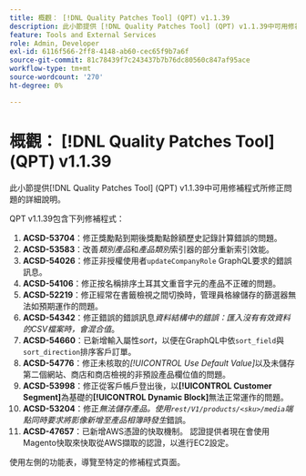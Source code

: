 ```yaml
---
title: 概觀： [!DNL Quality Patches Tool] (QPT) v1.1.39
description: 此小節提供 [!DNL Quality Patches Tool] (QPT) v1.1.39中可用修補程式所修正問題的詳細說明。
feature: Tools and External Services
role: Admin, Developer
exl-id: 6116f566-2ff8-4148-ab60-cec65f9b7a6f
source-git-commit: 81c78439f7c243437b7b76dc80560c847af95ace
workflow-type: tm+mt
source-wordcount: '270'
ht-degree: 0%

---
```


# 概觀： [!DNL Quality Patches Tool] (QPT) v1.1.39

此小節提供[!DNL Quality Patches Tool] (QPT) v1.1.39中可用修補程式所修正問題的詳細說明。

QPT v1.1.39包含下列修補程式：

1. **ACSD-53704**：修正獎勵點到期後獎勵點餘額歷史記錄計算錯誤的問題。
1. **ACSD-53583**：改善&#x200B;*類別產品*&#x200B;和&#x200B;*產品類別*&#x200B;索引器的部分重新索引效能。
1. **ACSD-54026**：修正非授權使用者`updateCompanyRole` GraphQL要求的錯誤訊息。
1. **ACSD-54106**：修正按名稱排序土耳其文重音字元的產品不正確的問題。
1. **ACSD-52219**：修正經常在書籤檢視之間切換時，管理員格線儲存的篩選器無法如預期運作的問題。
1. **ACSD-54342**：修正錯誤的錯誤訊息&#x200B;*資料結構中的錯誤：匯入沒有有效資料的CSV檔案時，會混合值*。
1. **ACSD-54660**：已新增輸入屬性&#x200B;*sort*，以便在GraphQL中依`sort_field`與`sort_direction`排序客戶訂單。
1. **ACSD-54776**：修正未核取的&#x200B;*[!UICONTROL Use Default Value]*&#x200B;以及未儲存第二個網站、商店和商店檢視的非預設產品欄位值的問題。
1. **ACSD-53998**：修正從客戶帳戶登出後，以&#x200B;**[!UICONTROL Customer Segment]**&#x200B;為基礎的&#x200B;**[!UICONTROL Dynamic Block]**&#x200B;無法正常運作的問題。
1. **ACSD-53204**：修正&#x200B;*無法儲存產品。使用`rest/V1/products/<sku>/media`端點同時要求將影像新增至產品相簿時發生*&#x200B;錯誤。
1. **ACSD-47657**：已新增AWS憑證的快取機制。 認證提供者現在會使用Magento快取來快取從AWS擷取的認證，以進行EC2設定。

使用左側的功能表，導覽至特定的修補程式頁面。
